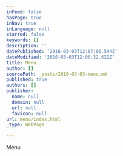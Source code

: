 ```yaml
---
inFeed: false
hasPage: true
inNav: true
inLanguage: null
starred: false
keywords: []
description: ''
datePublished: '2016-03-03T12:07:06.544Z'
dateModified: '2016-03-03T12:06:32.622Z'
title: Menu
author: []
sourcePath: _posts/2016-03-03-menu.md
published: true
authors: []
publisher:
  name: null
  domain: null
  url: null
  favicon: null
url: menu/index.html
_type: WebPage

---
```

Menu